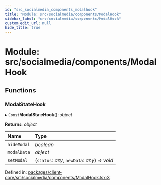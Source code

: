 ```yaml
---
id: "src_socialmedia_components_modalhook"
title: "Module: src/socialmedia/components/ModalHook"
sidebar_label: "src/socialmedia/components/ModalHook"
custom_edit_url: null
hide_title: true
---
```


# Module: src/socialmedia/components/ModalHook

## Functions

### ModalStateHook

▸ `Const`**ModalStateHook**(): *object*

**Returns:** *object*

Name | Type |
:------ | :------ |
`hideModal` | *boolean* |
`modalData` | *object* |
`setModal` | (`status`: *any*, `newData`: *any*) => *void* |

Defined in: [packages/client-core/src/socialmedia/components/ModalHook.tsx:3](https://github.com/xr3ngine/xr3ngine/blob/673ad6a5f/packages/client-core/src/socialmedia/components/ModalHook.tsx#L3)
